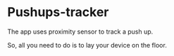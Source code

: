 # Pushups-tracker

The app uses proximity sensor to track a push up.

So, all you need to do is to lay your device on the floor. 
